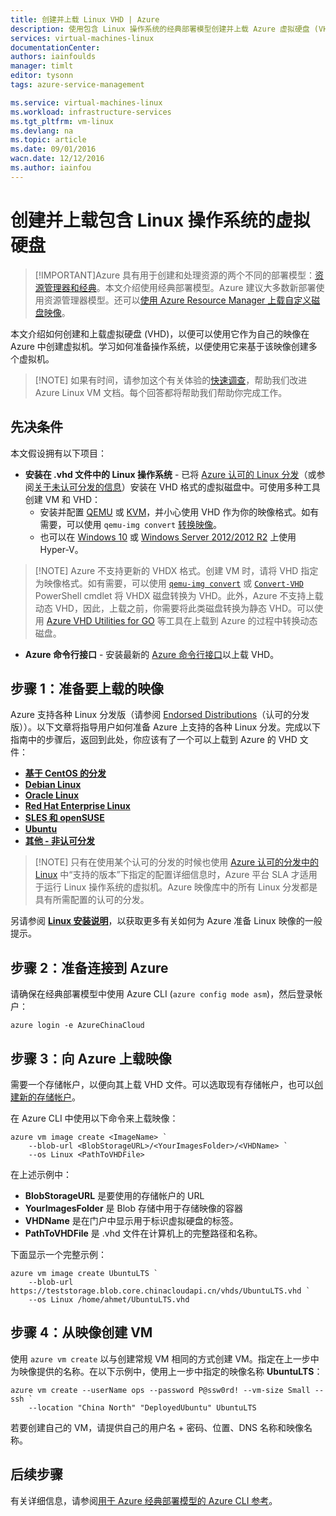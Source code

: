 ```yaml
---
title: 创建并上载 Linux VHD | Azure
description: 使用包含 Linux 操作系统的经典部署模型创建并上载 Azure 虚拟硬盘 (VHD)。
services: virtual-machines-linux
documentationCenter: 
authors: iainfoulds
manager: timlt
editor: tysonn
tags: azure-service-management

ms.service: virtual-machines-linux
ms.workload: infrastructure-services
ms.tgt_pltfrm: vm-linux
ms.devlang: na
ms.topic: article
ms.date: 09/01/2016
wacn.date: 12/12/2016
ms.author: iainfou
---
```


# 创建并上载包含 Linux 操作系统的虚拟硬盘

> [!IMPORTANT]Azure 具有用于创建和处理资源的两个不同的部署模型：[资源管理器和经典](../azure-resource-manager/resource-manager-deployment-model.md)。本文介绍使用经典部署模型。Azure 建议大多数新部署使用资源管理器模型。还可以[使用 Azure Resource Manager 上载自定义磁盘映像](./virtual-machines-linux-upload-vhd.md)。

本文介绍如何创建和上载虚拟硬盘 (VHD)，以便可以使用它作为自己的映像在 Azure 中创建虚拟机。学习如何准备操作系统，以便使用它来基于该映像创建多个虚拟机。

>  [!NOTE] 如果有时间，请参加这个有关体验的[快速调查](https://aka.ms/linuxdocsurvey)，帮助我们改进 Azure Linux VM 文档。每个回答都将帮助我们帮助你完成工作。

## 先决条件
本文假设拥有以下项目：

- **安装在 .vhd 文件中的 Linux 操作系统** - 已将 [Azure 认可的 Linux 分发](./virtual-machines-linux-endorsed-distros.md)（或参阅[关于未认可分发的信息](./virtual-machines-linux-create-upload-generic.md)）安装在 VHD 格式的虚拟磁盘中。可使用多种工具创建 VM 和 VHD：
	- 安装并配置 [QEMU](https://en.wikibooks.org/wiki/QEMU/Installing_QEMU) 或 [KVM](http://www.linux-kvm.org/page/RunningKVM)，并小心使用 VHD 作为你的映像格式。如有需要，可以使用 `qemu-img convert` [转换映像](https://en.wikibooks.org/wiki/QEMU/Images#Converting_image_formats)。
	- 也可以在 [Windows 10](https://msdn.microsoft.com/virtualization/hyperv_on_windows/quick_start/walkthrough_install) 或 [Windows Server 2012/2012 R2](https://technet.microsoft.com/zh-cn/library/hh846766.aspx) 上使用 Hyper-V。

> [!NOTE] Azure 不支持更新的 VHDX 格式。创建 VM 时，请将 VHD 指定为映像格式。如有需要，可以使用 [`qemu-img convert`](https://en.wikibooks.org/wiki/QEMU/Images#Converting_image_formats) 或 [`Convert-VHD`](https://technet.microsoft.com/zh-cn/library/hh848454.aspx) PowerShell cmdlet 将 VHDX 磁盘转换为 VHD。此外，Azure 不支持上载动态 VHD，因此，上载之前，你需要将此类磁盘转换为静态 VHD。可以使用 [Azure VHD Utilities for GO](https://github.com/Microsoft/azure-vhd-utils-for-go) 等工具在上载到 Azure 的过程中转换动态磁盘。

- **Azure 命令行接口** - 安装最新的 [Azure 命令行接口](../virtual-machines-command-line-tools.md)以上载 VHD。

<a id="prepimage"> </a>
## 步骤 1：准备要上载的映像

Azure 支持各种 Linux 分发版（请参阅 [Endorsed Distributions](./virtual-machines-linux-endorsed-distros.md)（认可的分发版））。以下文章将指导用户如何准备 Azure 上支持的各种 Linux 分发。完成以下指南中的步骤后，返回到此处，你应该有了一个可以上载到 Azure 的 VHD 文件：

- **[基于 CentOS 的分发](./virtual-machines-linux-create-upload-centos.md)**
- **[Debian Linux](./virtual-machines-linux-debian-create-upload-vhd.md)**
- **[Oracle Linux](./virtual-machines-linux-oracle-create-upload-vhd.md)**
- **[Red Hat Enterprise Linux](./virtual-machines-linux-redhat-create-upload-vhd.md)**
- **[SLES 和 openSUSE](./virtual-machines-linux-suse-create-upload-vhd.md)**
- **[Ubuntu](./virtual-machines-linux-create-upload-ubuntu.md)**
- **[其他 - 非认可分发](./virtual-machines-linux-create-upload-generic.md)**

> [!NOTE] 只有在使用某个认可的分发的时候也使用 [Azure 认可的分发中的 Linux](./virtual-machines-linux-endorsed-distros.md) 中“支持的版本”下指定的配置详细信息时，Azure 平台 SLA 才适用于运行 Linux 操作系统的虚拟机。Azure 映像库中的所有 Linux 分发都是具有所需配置的认可的分发。

另请参阅 **[Linux 安装说明](./virtual-machines-linux-create-upload-generic.md#general-linux-installation-notes)**，以获取更多有关如何为 Azure 准备 Linux 映像的一般提示。

<a id="connect"> </a>
## 步骤 2：准备连接到 Azure

请确保在经典部署模型中使用 Azure CLI (`azure config mode asm`)，然后登录帐户：

	azure login -e AzureChinaCloud

<a id="upload"> </a>
## 步骤 3：向 Azure 上载映像

需要一个存储帐户，以便向其上载 VHD 文件。可以选取现有存储帐户，也可以[创建新的存储帐户](../storage/storage-create-storage-account.md)。

在 Azure CLI 中使用以下命令来上载映像：

	azure vm image create <ImageName> `
		--blob-url <BlobStorageURL>/<YourImagesFolder>/<VHDName> `
		--os Linux <PathToVHDFile>

在上述示例中：

- **BlobStorageURL** 是要使用的存储帐户的 URL
- **YourImagesFolder** 是 Blob 存储中用于存储映像的容器
- **VHDName** 是在门户中显示用于标识虚拟硬盘的标签。
- **PathToVHDFile** 是 .vhd 文件在计算机上的完整路径和名称。

下面显示一个完整示例：

	azure vm image create UbuntuLTS `
		--blob-url https://teststorage.blob.core.chinacloudapi.cn/vhds/UbuntuLTS.vhd `
		--os Linux /home/ahmet/UbuntuLTS.vhd

## 步骤 4：从映像创建 VM
使用 `azure vm create` 以与创建常规 VM 相同的方式创建 VM。指定在上一步中为映像提供的名称。在以下示例中，使用上一步中指定的映像名称 **UbuntuLTS**：

	azure vm create --userName ops --password P@ssw0rd! --vm-size Small --ssh `
		--location "China North" "DeployedUbuntu" UbuntuLTS

若要创建自己的 VM，请提供自己的用户名 + 密码、位置、DNS 名称和映像名称。

## 后续步骤

有关详细信息，请参阅[用于 Azure 经典部署模型的 Azure CLI 参考](../virtual-machines-command-line-tools.md)。

[Step 1: Prepare the image to be uploaded]: #prepimage
[Step 2: Prepare the connection to Azure]: #connect
[Step 3: Upload the image to Azure]: #upload

<!---HONumber=Mooncake_Quality_Review_1118_2016-->